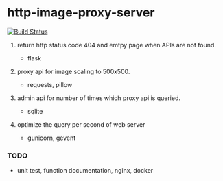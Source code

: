 # http-image-proxy-server

[![Build Status](https://travis-ci.org/Acowboyz/image-resizer.svg?branch=master)](https://travis-ci.org/Acowboyz/image-resizer)

1. return http status code 404 and emtpy page when APIs are not found.
    - flask

2. proxy api for image scaling to 500x500.
    - requests, pillow

3. admin api for number of times which proxy api is queried.
    - sqlite

4. optimize the query per second of web server
    - gunicorn, gevent
    

### TODO

- unit test, function documentation, nginx, docker
